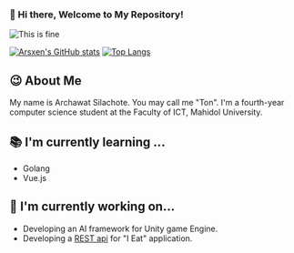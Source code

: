 ### 👋 Hi there, Welcome to My Repository! 

![This is fine](https://media.giphy.com/media/QMHoU66sBXqqLqYvGO/giphy.gif)

[![Arsxen's GitHub stats](https://github-readme-stats.vercel.app/api?username=Arsxen&theme=tokyonight&show_icons=true)](https://github.com/Arsxen)
[![Top Langs](https://github-readme-stats.vercel.app/api/top-langs/?username=Arsxen&layout=compact&hide=jupyter%20notebook&langs_count=7)](https://github.com/Arsxen)

## 😉 About Me 

My name is Archawat Silachote. You may call me "Ton". I'm a fourth-year computer science student at the Faculty of ICT, Mahidol University.

## 📚 I'm currently learning ...

- Golang
- Vue.js

## 🔧 I'm currently working on...

- Developing an AI framework for Unity game Engine.
- Developing a [REST api](https://github.com/Arsxen/go-ieat-api) for "I Eat" application.

